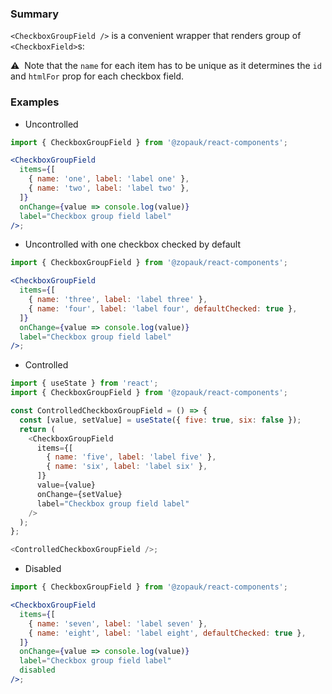 ### Summary

`<CheckboxGroupField />` is a convenient wrapper that renders group of `<CheckboxField>`s:

⚠️ &nbsp;Note that the `name` for each item has to be unique as it determines the `id`
and `htmlFor` prop for each checkbox field.

### Examples

- Uncontrolled

```jsx
import { CheckboxGroupField } from '@zopauk/react-components';

<CheckboxGroupField
  items={[
    { name: 'one', label: 'label one' },
    { name: 'two', label: 'label two' },
  ]}
  onChange={value => console.log(value)}
  label="Checkbox group field label"
/>;
```

- Uncontrolled with one checkbox checked by default

```jsx
import { CheckboxGroupField } from '@zopauk/react-components';

<CheckboxGroupField
  items={[
    { name: 'three', label: 'label three' },
    { name: 'four', label: 'label four', defaultChecked: true },
  ]}
  onChange={value => console.log(value)}
  label="Checkbox group field label"
/>;
```

- Controlled

```js
import { useState } from 'react';
import { CheckboxGroupField } from '@zopauk/react-components';

const ControlledCheckboxGroupField = () => {
  const [value, setValue] = useState({ five: true, six: false });
  return (
    <CheckboxGroupField
      items={[
        { name: 'five', label: 'label five' },
        { name: 'six', label: 'label six' },
      ]}
      value={value}
      onChange={setValue}
      label="Checkbox group field label"
    />
  );
};

<ControlledCheckboxGroupField />;
```

- Disabled

```jsx
import { CheckboxGroupField } from '@zopauk/react-components';

<CheckboxGroupField
  items={[
    { name: 'seven', label: 'label seven' },
    { name: 'eight', label: 'label eight', defaultChecked: true },
  ]}
  onChange={value => console.log(value)}
  label="Checkbox group field label"
  disabled
/>;
```
